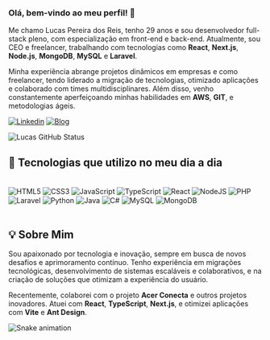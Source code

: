 ### Olá, bem-vindo ao meu perfil! 👋

Me chamo Lucas Pereira dos Reis, tenho 29 anos e sou desenvolvedor full-stack pleno, com especialização em front-end e back-end. Atualmente, sou CEO e freelancer, trabalhando com tecnologias como **React**, **Next.js**, **Node.js**, **MongoDB**, **MySQL** e **Laravel**.

Minha experiência abrange projetos dinâmicos em empresas e como freelancer, tendo liderado a migração de tecnologias, otimizado aplicações e colaborado com times multidisciplinares. Além disso, venho constantemente aperfeiçoando minhas habilidades em **AWS**, **GIT**, e metodologias ágeis.

[![Linkedin](https://img.shields.io/badge/LinkedIn-0077B5?style=for-the-badge&logo=linkedin&logoColor=white)](https://www.linkedin.com/in/lucas-pereira-dos-reis-60a49b18b/)
[![Blog](https://img.shields.io/website?label=lucascodev.com.br&style=for-the-badge&url=https://lucascodev.com.br/)](https://lucascodev.com.br/)

![Lucas GitHub Status](https://github-readme-stats.vercel.app/api?username=lucascodev&show_icons=true&theme=dracula)

## 🚀 Tecnologias que utilizo no meu dia a dia

<div style="display: inline_block"><br/>
    <img align="center" alt="HTML5" src="https://img.shields.io/badge/HTML5-E34F26?style=for-the-badge&logo=html5&logoColor=white">
    <img align="center" alt="CSS3" src="https://img.shields.io/badge/CSS3-1572B6?style=for-the-badge&logo=css3&logoColor=white">
    <img align="center" alt="JavaScript" src="https://img.shields.io/badge/JavaScript-F7DF1E?style=for-the-badge&logo=javascript&logoColor=black">
    <img align="center" alt="TypeScript" src="https://img.shields.io/badge/TypeScript-3178C6?style=for-the-badge&logo=typescript&logoColor=white">
    <img align="center" alt="React" src="https://img.shields.io/badge/React-61DAFB?style=for-the-badge&logo=react&logoColor=black">
    <img align="center" alt="NodeJS" src="https://img.shields.io/badge/Node.js-43853D?style=for-the-badge&logo=node.js&logoColor=white">
    <img align="center" alt="PHP" src="https://img.shields.io/badge/PHP-777BB4?style=for-the-badge&logo=php&logoColor=white">
    <img align="center" alt="Laravel" src="https://img.shields.io/badge/Laravel-%23FF2D20.svg?style=for-the-badge&logo=laravel&logoColor=white">
    <img align="center" alt="Python" src="https://img.shields.io/badge/Python-3776AB?style=for-the-badge&logo=python&logoColor=white">
    <img align="center" alt="Java" src="https://img.shields.io/badge/Java-007396?style=for-the-badge&logo=java&logoColor=white">
    <img align="center" alt="C#" src="https://img.shields.io/badge/C%23-239120?style=for-the-badge&logo=c-sharp&logoColor=white">
    <img align="center" alt="MySQL" src="https://img.shields.io/badge/MySQL-4479A1?style=for-the-badge&logo=mysql&logoColor=white">
    <img align="center" alt="MongoDB" src="https://img.shields.io/badge/MongoDB-4EA94B?style=for-the-badge&logo=mongodb&logoColor=white">
</div><br/>

## 💡 Sobre Mim

Sou apaixonado por tecnologia e inovação, sempre em busca de novos desafios e aprimoramento contínuo. Tenho experiência em migrações tecnológicas, desenvolvimento de sistemas escaláveis e colaborativos, e na criação de soluções que otimizam a experiência do usuário.

Recentemente, colaborei com o projeto **Acer Conecta** e outros projetos inovadores. Atuei com **React**, **TypeScript**, **Next.js**, e otimizei aplicações com **Vite** e **Ant Design**.

<!-- Snake Game -->
![Snake animation](https://github.com/lucascodev/lucascodev/blob/output/github-user-contribution.svg)
